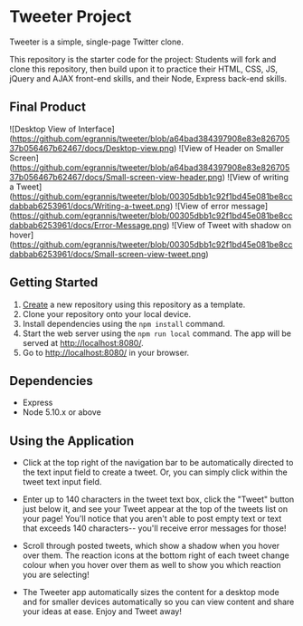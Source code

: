 # Tweeter Project

Tweeter is a simple, single-page Twitter clone.

This repository is the starter code for the project: Students will fork and clone this repository, then build upon it to practice their HTML, CSS, JS, jQuery and AJAX front-end skills, and their Node, Express back-end skills.

## Final Product
![Desktop View of Interface] (https://github.com/egrannis/tweeter/blob/a64bad384397908e83e82670537b056467b62467/docs/Desktop-view.png)
![View of Header on Smaller Screen] (https://github.com/egrannis/tweeter/blob/a64bad384397908e83e82670537b056467b62467/docs/Small-screen-view-header.png)
![View of writing a Tweet] (https://github.com/egrannis/tweeter/blob/00305dbb1c92f1bd45e081be8ccdabbab6253961/docs/Writing-a-tweet.png)
![View of error message] (https://github.com/egrannis/tweeter/blob/00305dbb1c92f1bd45e081be8ccdabbab6253961/docs/Error-Message.png)
![View of Tweet with shadow on hover] (https://github.com/egrannis/tweeter/blob/00305dbb1c92f1bd45e081be8ccdabbab6253961/docs/Small-screen-view-tweet.png)

## Getting Started

1. [Create](https://docs.github.com/en/repositories/creating-and-managing-repositories/creating-a-repository-from-a-template) a new repository using this repository as a template.
2. Clone your repository onto your local device.
3. Install dependencies using the `npm install` command.
3. Start the web server using the `npm run local` command. The app will be served at <http://localhost:8080/>.
4. Go to <http://localhost:8080/> in your browser.

## Dependencies

- Express
- Node 5.10.x or above

## Using the Application
- Click at the top right of the navigation bar to be automatically directed to the text input field to create a tweet. Or, you can simply click within the tweet text input field.

- Enter up to 140 characters in the tweet text box, click the "Tweet" button just below it, and see your Tweet appear at the top of the tweets list on your page! You'll notice that you aren't able to post empty text or text that exceeds 140 characters-- you'll receive error messages for those!

- Scroll through posted tweets, which show a shadow when you hover over them. The reaction icons at the bottom right of each tweet change colour when you hover over them as well to show you which reaction you are selecting!

- The Tweeter app automatically sizes the content for a desktop mode and for smaller devices automatically so you can view content and share your ideas at ease. Enjoy and Tweet away!
